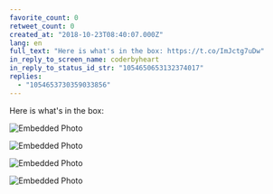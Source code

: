 ```yaml
---
favorite_count: 0
retweet_count: 0
created_at: "2018-10-23T08:40:07.000Z"
lang: en
full_text: "Here is what's in the box: https://t.co/ImJctg7uDw"
in_reply_to_screen_name: coderbyheart
in_reply_to_status_id_str: "1054650653132374017"
replies:
  - "1054653730359033856"
---
```


Here is what's in the box:

<div class="gallery gallery-4">

![Embedded Photo](https://twitter-media-coderbyheart.s3.eu-north-1.amazonaws.com/1054653684125237248-DqLh2GcXQAAA7bU.jpg)

![Embedded Photo](https://twitter-media-coderbyheart.s3.eu-north-1.amazonaws.com/1054653684125237248-DqLh3HIXcAAeHSC.jpg)

![Embedded Photo](https://twitter-media-coderbyheart.s3.eu-north-1.amazonaws.com/1054653684125237248-DqLh5SOWsAAzRTD.jpg)

![Embedded Photo](https://twitter-media-coderbyheart.s3.eu-north-1.amazonaws.com/1054653684125237248-DqLh6qpWsAAHAVH.jpg)

</div>
